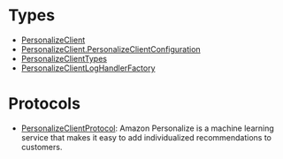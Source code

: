 # Types

  - [PersonalizeClient](/aws-sdk-swift/reference/0.x/AWSPersonalize/PersonalizeClient)
  - [PersonalizeClient.PersonalizeClientConfiguration](/aws-sdk-swift/reference/0.x/AWSPersonalize/PersonalizeClient_PersonalizeClientConfiguration)
  - [PersonalizeClientTypes](/aws-sdk-swift/reference/0.x/AWSPersonalize/PersonalizeClientTypes)
  - [PersonalizeClientLogHandlerFactory](/aws-sdk-swift/reference/0.x/AWSPersonalize/PersonalizeClientLogHandlerFactory)

# Protocols

  - [PersonalizeClientProtocol](/aws-sdk-swift/reference/0.x/AWSPersonalize/PersonalizeClientProtocol):
    Amazon Personalize is a machine learning service that makes it easy to add individualized
    recommendations to customers.

